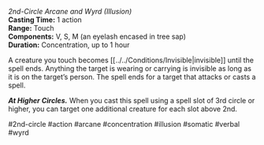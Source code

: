 *2nd-Circle Arcane and Wyrd (Illusion)*    
**Casting Time:** 1 action    
**Range:** Touch  
**Components:** V, S, M (an eyelash encased in tree sap)  
**Duration:** Concentration, up to 1 hour

A creature you touch becomes [[../../Conditions/Invisible|invisible]] until the spell ends. Anything the target is wearing or carrying is invisible as long as it is on the target’s person. The spell ends for a target that attacks or casts a spell.

***At Higher Circles.*** When you cast this spell using a spell slot of 3rd circle or higher, you can target one additional creature for each slot above 2nd.

#2nd-circle #action #arcane #concentration #illusion #somatic #verbal #wyrd
